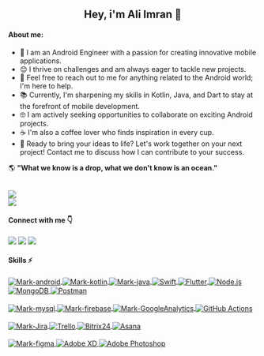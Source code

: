 

<h2 align="center" >Hey, i'm Ali Imran 👋</h2>

#### About me:
- 📱 I am an Android Engineer with a passion for creating innovative mobile applications.
- 😊 I thrive on challenges and am always eager to tackle new projects.
- 📑 Feel free to reach out to me for anything related to the Android world; I'm here to help.
- 📚 Currently, I'm sharpening my skills in Kotlin, Java, and Dart to stay at the forefront of mobile development.
- 🤓 I am actively seeking opportunities to collaborate on exciting Android projects.
- ☕ I'm also a coffee lover who finds inspiration in every cup.
- 🚀 Ready to bring your ideas to life? Let's work together on your next project! Contact me to discuss how I can contribute to your success.

🌎 **"What we know is a drop, what we don't know is an ocean."**


<a href="https://github.com/cwaliimran">
<br>
<img src="https://github-readme-stats.vercel.app/api?username=cwaliimran&show_icons=true&theme=radical&include_all_commits=true&count_private=true"/>
<br>
<img src="https://github-readme-stats.vercel.app/api/top-langs/?username=cwaliimran&layout=compact&langs_count=22&theme=radical"/>
</a>

#### Connect with me 👇

<div>
<a href="https://www.linkedin.com/in/cwaliimran/" target="_blank"><img src="https://img.shields.io/badge/LinkedIn-0077B5?style=for-the-badge&logo=linkedin&logoColor=white" target="_blank"></a>
<a href = "https://www.instagram.com/cwaliimran/"><img src="https://img.shields.io/badge/Instagram-E4405F?style=for-the-badge&logo=instagram&logoColor=white" target="_blank"></a>
<a href = "mailto:cwaliimran@gmail.com"><img src="https://img.shields.io/badge/Gmail-D14836?style=for-the-badge&logo=gmail&logoColor=white" target="_blank"></a>
</div>

#### Skills ⚡
<div style="display: inline_block">
<a href="#">
<img align="center" alt="Mark-android"  src="https://img.shields.io/badge/Android-3DDC84?style=for-the-badge&logo=android&logoColor=white">
<img align="center" alt="Mark-kotlin" src="https://img.shields.io/badge/Kotlin-0095D5?&style=for-the-badge&logo=kotlin&logoColor=white">
<img align="center" alt="Mark-java" src="https://img.shields.io/badge/Java-ED8B00?style=for-the-badge&logo=openjdk&logoColor=white">
<img align="center" alt="Swift" src="https://img.shields.io/badge/Swift-FA7343?style=for-the-badge&logo=swift&logoColor=white">
<img align="center" alt="Flutter" src="https://img.shields.io/badge/Flutter-02569B?style=for-the-badge&logo=flutter&logoColor=white">
<img align="center" alt="Node.js" src="https://img.shields.io/badge/Node.js-339933?style=for-the-badge&logo=node.js&logoColor=white">
<img align="center" alt="MongoDB" src="https://img.shields.io/badge/MongoDB-47A248?style=for-the-badge&logo=mongodb&logoColor=white">
<img align="center" alt="Postman" src="https://img.shields.io/badge/Postman-FF6C37?style=for-the-badge&logo=postman&logoColor=white">

</a>
</div>
<br>
<div style="display: inline_block">
<a href="#">
<img align="center" alt="Mark-mysql" src="https://img.shields.io/badge/MySQL-005C84?style=for-the-badge&logo=mysql&logoColor=white">
<img align="center" alt="Mark-firebase" src="https://img.shields.io/badge/firebase-ffca28?style=for-the-badge&logo=firebase&logoColor=black">
<img align="center" alt="Mark-GoogleAnalytics" src="https://img.shields.io/badge/Google%20Analytics-E37400?style=for-the-badge&logo=google%20analytics&logoColor=white">
<img align="center" alt="GitHub Actions" src="https://img.shields.io/badge/GitHub%20Actions-2088FF?style=for-the-badge&logo=github-actions&logoColor=white">

</a>
</div>

<br>

<div style="display: inline_block">
<a href="#">
<img align="center" alt="Mark-Jira" src="https://img.shields.io/badge/Jira-0052CC?style=for-the-badge&logo=Jira&logoColor=white">
<img align="center" alt="Trello" src="https://img.shields.io/badge/Trello-0079BF?style=for-the-badge&logo=trello&logoColor=white">
<img align="center" alt="Bitrix24" src="https://img.shields.io/badge/Bitrix24-00AEEF?style=for-the-badge&logo=bitrix24&logoColor=white">
<img align="center" alt="Asana" src="https://img.shields.io/badge/Asana-FF6D26?style=for-the-badge&logo=asana&logoColor=white">
</a>
</div>
<br>


<div style="display: inline_block">
<a href="#">
<img align="center" alt="Mark-figma" src="https://img.shields.io/badge/Figma-F24E1E?style=for-the-badge&logo=figma&logoColor=white">
<img align="center" alt="Adobe XD" src="https://img.shields.io/badge/Adobe%20XD-FF26BE?style=for-the-badge&logo=adobe-xd&logoColor=white">
<img align="center" alt="Adobe Photoshop" src="https://img.shields.io/badge/Adobe%20Photoshop-31A8FF?style=for-the-badge&logo=adobe-photoshop&logoColor=white">

</a>
</div>
 
